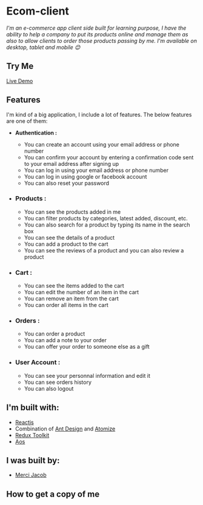 # Ecom-client

_I'm an e-commerce app client side built for learning purpose, I have the ability to help a company to put its products online and manage them as also to 
allow clients to order those products passing by me. I'm available on desktop, tablet and mobile 😊_

## Try Me

[Live Demo](https://ecommerce-jac-dev.netlify.app/#/)

## Features

I'm kind of a big application, I include a lot of features. The below features are one of them:
- __Authentication :__
  - You can create an account using your email address or phone number
  - You can confirm your account by entering a confirmation code sent to your email address after signing up
  - You can log in using your email address or phone number
  - You can log in using google or facebook account
  - You can also reset your password
  
- ### __Products :__
  - You can see the products added in me
  - You can filter products by categories, latest added, discount, etc.
  - You can also search for a product by typing its name in the search box
  - You can see the details of a product
  - You can add a product to the cart
  - You can see the reviews of a product and you can also review a product
  
- ### __Cart :__
  - You can see the items added to the cart
  - You can edit the number of an item in the cart
  - You can remove an item from the cart
  - You can order all items in the cart

- ### __Orders :__
  - You can order a product
  - You can add a note to your order
  - You can offer your order to someone else as a gift
  
- ### __User Account :__
  - You can see your personnal information and edit it
  - You can see orders history
  - You can also logout
  
## I'm built with:

- [Reactjs](https://reactjs.org/)
- Combination of [Ant Design](https://ant.design/) and [Atomize](https://atomizecode.com/)
- [Redux Toolkit](https://redux-toolkit.js.org/)
- [Aos](https://michalsnik.github.io/aos/)

## I was built by:

- [Merci Jacob](https://github.com/jacob-js)

## How to get a copy of me
